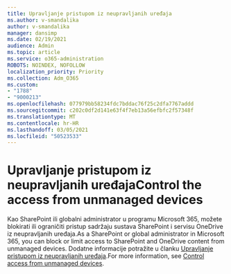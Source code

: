 ```yaml
---
title: Upravljanje pristupom iz neupravljanih uređaja
ms.author: v-smandalika
author: v-smandalika
manager: dansimp
ms.date: 02/19/2021
audience: Admin
ms.topic: article
ms.service: o365-administration
ROBOTS: NOINDEX, NOFOLLOW
localization_priority: Priority
ms.collection: Adm_O365
ms.custom:
- "1788"
- "9000213"
ms.openlocfilehash: 077979bb58234fdc7bddac76f25c2dfa7767addd
ms.sourcegitcommit: c202c0df2d141e63f4f7eb13a56efbfc2f57348f
ms.translationtype: MT
ms.contentlocale: hr-HR
ms.lasthandoff: 03/05/2021
ms.locfileid: "50523533"
---
```

# <a name="control-the-access-from-unmanaged-devices"></a><span data-ttu-id="50b2c-102">Upravljanje pristupom iz neupravljanih uređaja</span><span class="sxs-lookup"><span data-stu-id="50b2c-102">Control the access from unmanaged devices</span></span>

<span data-ttu-id="50b2c-103">Kao SharePoint ili globalni administrator u programu Microsoft 365, možete blokirati ili ograničiti pristup sadržaju sustava SharePoint i servisu OneDrive iz neupravljanih uređaja.</span><span class="sxs-lookup"><span data-stu-id="50b2c-103">As a SharePoint or global administrator in Microsoft 365, you can block or limit access to SharePoint and OneDrive content from unmanaged devices.</span></span> <span data-ttu-id="50b2c-104">Dodatne informacije potražite u članku [Upravljanje pristupom iz neupravljanih uređaja](https://docs.microsoft.com/sharepoint/control-access-from-unmanaged-devices).</span><span class="sxs-lookup"><span data-stu-id="50b2c-104">For more information, see [Control access from unmanaged devices](https://docs.microsoft.com/sharepoint/control-access-from-unmanaged-devices).</span></span>